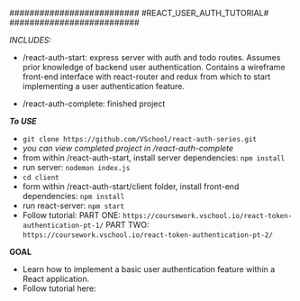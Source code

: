 ##########################
#REACT_USER_AUTH_TUTORIAL#
##########################

*INCLUDES:*
- /react-auth-start: express server with auth and todo routes. Assumes prior knowledge of backend user authentication. Contains a wireframe front-end interface with react-router and redux from which to start implementing a user authentication feature.

- /react-auth-complete: finished project

***To USE***

- `git clone https://github.com/VSchool/react-auth-series.git`
- *you can view completed project in /react-auth-complete*
- from within /react-auth-start, install server dependencies: `npm install`
- run server: `nodemon index.js`
- `cd client`
- form within /react-auth-start/client folder, install front-end dependencies: `npm install`
- run react-server: `npm start`
- Follow tutorial: 
PART ONE: `https://coursework.vschool.io/react-token-authentication-pt-1/`
PART TWO: `https://coursework.vschool.io/react-token-authentication-pt-2/`

**GOAL**
- Learn how to implement a basic user authentication feature within a React application.
- Follow tutorial here: 

